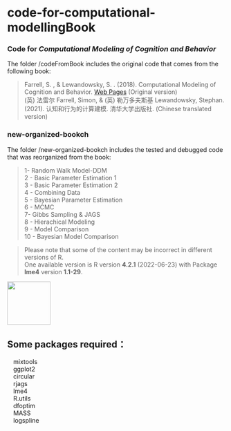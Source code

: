 # code-for-computational-modellingBook
### Code for _Computational Modeling of Cognition and Behavior_
The folder /codeFromBook includes the original code that comes from the following book:
> Farrell, S. , &  Lewandowsky, S. . (2018). Computational Modeling of Cognition and Behavior.  [Web Pages](https://psy-farrell.github.io/computational-modelling/) (Original version)    
> (英) 法雷尔 Farrell, Simon, & (英) 勒万多夫斯基 Lewandowsky, Stephan. (2021). 认知和行为的计算建模. 清华大学出版社. (Chinese translated version)  

### new-organized-bookch
The folder /new-organized-bookch includes the tested and debugged code that was reorganized from the book:

> 1- Random Walk Model-DDM  
> 2 - Basic Parameter Estimation 1  
> 3 - Basic Parameter Estimation 2  
> 4 - Combining Data  
> 5 - Bayesian Parameter Estimation  
> 6 - MCMC  
> 7- Gibbs Sampling & JAGS  
> 8 - Hierachical Modeling  
> 9 - Model Comparison  
> 10 - Bayesian Model Comparison  

> Please note that some of the content may be incorrect in different versions of R.   
> One available version is R version **4.2.1** (2022-06-23) with Package **lme4** version **1.1-29**.   
<img src="https://andlab-um.com/assets/images/logo/lab-logo.png" width="100" height="100">

## Some packages required：  
&emsp;mixtools  
&emsp;ggplot2  
&emsp;circular  
&emsp;rjags  
&emsp;lme4    
&emsp;R.utils  
&emsp;dfoptim  
&emsp;MASS  
&emsp;logspline  
